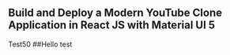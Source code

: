 ## Build and Deploy a Modern YouTube Clone Application in React JS with Material UI 5
Test50
##Hello test 
